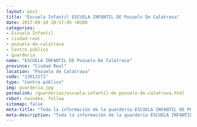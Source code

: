 ```yaml
---
layout: post
title: "Escuela Infantil ESCUELA INFANTIL DE Pozuelo De Calatrava"
date: 2017-09-20 20:57:05 +0200
categories:
- Escuela Infantil
- ciudad-real
- pozuelo-de-calatrava
- Centro público
- guarderia
name: "ESCUELA INFANTIL DE Pozuelo De Calatrava"
province: "Ciudad Real"
location: "Pozuelo de Calatrava"
code: "13012271"
type: "Centro público"
img: guarderia.jpg
permalink: /guarderias/escuela-infantil-de-pozuelo-de-calatrava.html
robot: noindex, follow
sitemap: false
meta-title: "Toda la información de la guardería ESCUELA INFANTIL DE POZUELO DE CALATRAVA"
meta-description: "Toda la información de la guardería ESCUELA INFANTIL DE POZUELO DE CALATRAVA"
---
```

